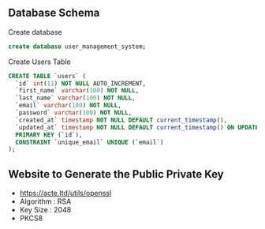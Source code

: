 


## Database Schema

Create database

```sql
create database user_management_system;
```
Create Users Table

```sql
CREATE TABLE `users` (
  `id` int(11) NOT NULL AUTO_INCREMENT,
  `first_name` varchar(100) NOT NULL,
  `last_name` varchar(100) NOT NULL,
  `email` varchar(100) NOT NULL,
  `password` varchar(100) NOT NULL,
  `created_at` timestamp NOT NULL DEFAULT current_timestamp(),
  `updated_at` timestamp NOT NULL DEFAULT current_timestamp() ON UPDATE current_timestamp(),
  PRIMARY KEY (`id`),
  CONSTRAINT `unique_email` UNIQUE (`email`)
); 
```


## Website to Generate the Public Private Key
- https://acte.ltd/utils/openssl
- Algorithm : RSA
- Key Size : 2048
- PKCS8